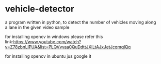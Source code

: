 # vehicle-detector
a program written in python, to detect the number of vehicles moving along a lane in the given video sample

for installing opencv in windows please refer this link:https://www.youtube.com/watch?v=Z78zbnLlPUA&list=PLQVvvaa0QuDdttJXlLtAJxJetJcqmqlQq

for installing opencv in ubuntu jus google it
